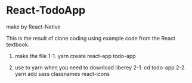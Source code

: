 # React-TodoApp
make by React-Native

This is the result of clone coding using example code from the React textbook.

1. make the file
   1-1. yarn create react-app todo-app

2. use to yarn when you need to download liberey
   2-1. cd todo-app
   2-2. yarn add sass classnames react-icons
